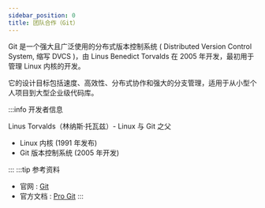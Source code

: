 ```yaml
---
sidebar_position: 0
title: 团队合作（Git）
---
```


Git 是一个强大且广泛使用的分布式版本控制系统 ( Distributed Version Control System, 缩写 DVCS )，由 Linus Benedict Torvalds 在 2005 年开发，最初用于管理 Linux 内核的开发。

它的设计目标包括速度、高效性、分布式协作和强大的分支管理，适用于从小型个人项目到大型企业级代码库。

:::info 开发者信息

Linus Torvalds（林纳斯·托瓦兹）- Linux 与 Git 之父

- Linux 内核 (1991 年发布)
- Git 版本控制系统 (2005 年开发)

:::
:::tip 参考资料
- 官网 : [Git](https://git-scm.com/)
- 官方文档 : [Pro Git](https://git-scm.com/book/)
:::